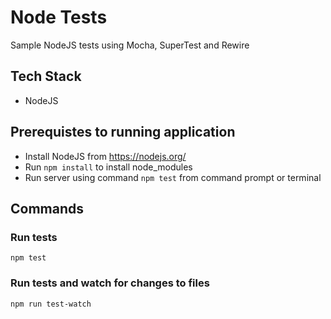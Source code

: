 # Node Tests #
Sample NodeJS tests using Mocha, SuperTest and Rewire

## Tech Stack ##
* NodeJS
 
## Prerequistes to running application ##
* Install NodeJS from https://nodejs.org/
* Run `npm install` to install node_modules
* Run server using command `npm test` from command prompt or terminal

## Commands ##
### Run tests  ### 
`npm test`
### Run tests and watch for changes to files ###
`npm run test-watch`

